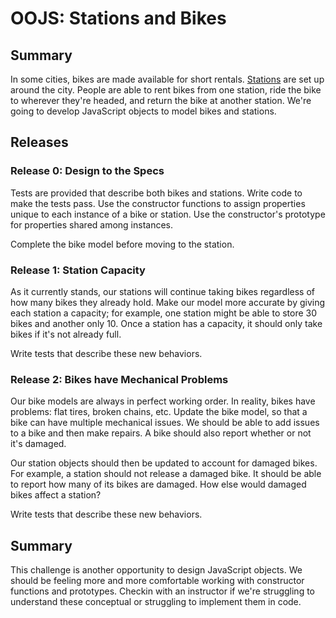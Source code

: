 # OOJS:  Stations and Bikes

## Summary
In some cities, bikes are made available for short rentals.  [Stations][station images] are set up around the city.  People are able to rent bikes from one station, ride the bike to wherever they're headed, and return the bike at another station.  We're going to develop JavaScript objects to model bikes and stations.


## Releases
### Release 0:  Design to the Specs
Tests are provided that describe both bikes and stations.  Write code to make the tests pass.  Use the constructor functions to assign properties unique to each instance of a bike or station.  Use the constructor's prototype for properties shared among instances.

Complete the bike model before moving to the station.


### Release 1:  Station Capacity
As it currently stands, our stations will continue taking bikes regardless of how many bikes they already hold.  Make our model more accurate by giving each station a capacity; for example, one station might be able to store 30 bikes and another only 10.  Once a station has a capacity, it should only take bikes if it's not already full.

Write tests that describe these new behaviors.


### Release 2:  Bikes have Mechanical Problems
Our bike models are always in perfect working order.  In reality, bikes have problems:  flat tires, broken chains, etc.  Update the bike model, so that a bike can have multiple mechanical issues.  We should be able to add issues to a bike and then make repairs.  A bike should also report whether or not it's damaged.

Our station objects should then be updated to account for damaged bikes.  For example, a station should not release a damaged bike.  It should be able to report how many of its bikes are damaged.  How else would damaged bikes affect a station?

Write tests that describe these new behaviors.


## Summary
This challenge is another opportunity to design JavaScript objects.  We should be feeling more and more comfortable working with constructor functions and prototypes.  Checkin with an instructor if we're struggling to understand these conceptual or struggling to implement them in code.


[station images]: https://www.google.com/search?q=bike+rental+stations&espv=2&biw=1366&bih=647&tbm=isch&tbo=u&source=univ&sa=X&ved=0ahUKEwjhuaOwsf3LAhUFOiYKHQOZCkwQsAQIGw
